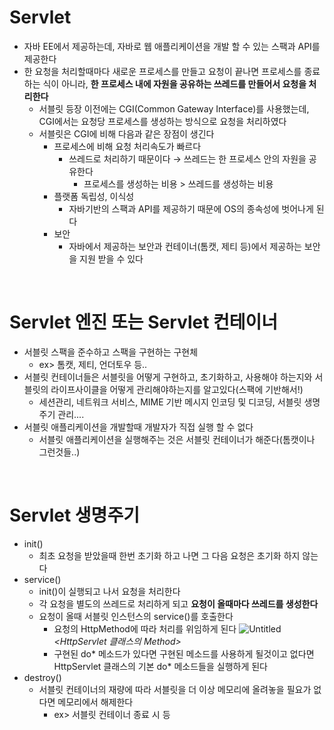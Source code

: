 # Servlet

- 자바 EE에서 제공하는데, 자바로 웹 애플리케이션을 개발 할 수 있는 스팩과 API를 제공한다
- 한 요청을 처리할때마다 새로운 프로세스를 만들고 요청이 끝나면 프로세스를 종료하는 식이 아니라, **한 프로세스 내에 자원을 공유하는 쓰레드를 만들어서 요청을 처리한다**
  - 서블릿 등장 이전에는 CGI(Common Gateway Interface)를 사용했는데, CGI에서는 요청당 프로세스를 생성하는 방식으로 요청을 처리하였다
  - 서블릿은 CGI에 비해 다음과 같은 장점이 생긴다
    - 프로세스에 비해 요청 처리속도가 빠르다
      - 쓰레드로 처리하기 때문이다 → 쓰레드는 한 프로세스 안의 자원을 공유한다
        - 프로세스를 생성하는 비용 > 쓰레드를 생성하는 비용
    - 플랫폼 독립성, 이식성
      - 자바기반의 스팩과 API를 제공하기 때문에 OS의 종속성에 벗어나게 된다
    - 보안
      - 자바에서 제공하는 보안과 컨테이너(톰캣, 제티 등)에서 제공하는 보안을 지원 받을 수 있다

<br>

# Servlet 엔진 또는 Servlet 컨테이너

- 서블릿 스팩을 준수하고 스팩을 구현하는 구현체
  - ex> 톰캣, 제티, 언더토우 등..
- 서블릿 컨테이너들은 서블릿을 어떻게 구현하고, 초기화하고, 사용해야 하는지와 서블릿의 라이프사이클을 어떻게 관리해야하는지를 알고있다(스팩에 기반해서!)
  - 세션관리, 네트워크 서비스, MIME 기반 메시지 인코딩 및 디코딩, 서블릿 생명주기 관리....
- 서블릿 애플리케이션을 개발할때 개발자가 직접 실행 할 수 없다
  - 서블릿 애플리케이션을 실행해주는 것은 서블릿 컨테이너가 해준다(톰캣이나 그런것들..)

<br>

# Servlet 생명주기

- init()
  - 최초 요청을 받았을때 한번 초기화 하고 나면 그 다음 요청은 초기화 하지 않는다
- service()
  - init()이 실행되고 나서 요청을 처리한다
  - 각 요청을 별도의 쓰레드로 처리하게 되고 **요청이 올때마다 쓰레드를 생성한다**
  - 요청이 올때 서블릿 인스턴스의 service()를 호출한다
    - 요청의 HttpMethod에 따라 처리를 위임하게 된다
      ![Untitled](https://user-images.githubusercontent.com/23889744/150629312-d0f7427d-9227-4654-b070-ec205b6372e6.png)
      _<HttpServlet 클래스의 Method>_
    - 구현된 do* 메소드가 있다면 구현된 메소드를 사용하게 될것이고 없다면 HttpServlet 클래스의 기본 do* 메소드들을 실행하게 된다
- destroy()
  - 서블릿 컨테이너의 재량에 따라 서블릿을 더 이상 메모리에 올려놓을 필요가 없다면 메모리에서 해제한다
    - ex> 서블릿 컨테이너 종료 시 등
